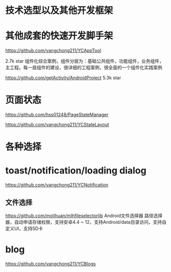 # 技术选型以及其他开发框架



# 其他成套的快速开发脚手架

https://github.com/yangchong211/YCAppTool 

2.7k star  组件化综合案例，组件分层为：基础公共组件，功能组件，业务组件，主工程。每一层组件的建设，很详细的工程案例，很全面的一个组件化实践案例

https://github.com/getActivity/AndroidProject  5.3k star



# 页面状态

https://github.com/hss01248/PageStateManager

https://github.com/yangchong211/YCStateLayout



# 各种选择



# toast/notification/loading dialog

https://github.com/yangchong211/YCNotification



## 文件选择

https://github.com/molihuan/mlhfileselectorlib  Android文件选择器 路径选择器，自动申请存储权限，支持安卓4.4 ~ 12，支持Android/data目录访问，支持自定义UI，支持SD卡



# blog

https://github.com/yangchong211/YCBlogs